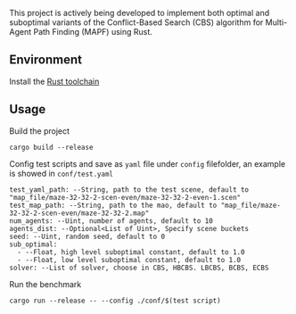 This project is actively being developed to implement both optimal and suboptimal variants of the Conflict-Based Search (CBS) algorithm for Multi-Agent Path Finding (MAPF) using Rust.

## Environment
Install the [Rust toolchain](https://www.rust-lang.org/tools/install)

## Usage
Build the project

```
cargo build --release
```

Config test scripts and save as `yaml` file under `config` filefolder, an example is showed in `conf/test.yaml`

```
test_yaml_path: --String, path to the test scene, default to "map_file/maze-32-32-2-scen-even/maze-32-32-2-even-1.scen"
test_map_path: --String, path to the mao, default to "map_file/maze-32-32-2-scen-even/maze-32-32-2.map"
num_agents: --Uint, number of agents, default to 10
agents_dist: --Optional<List of Uint>, Specify scene buckets 
seed: --Uint, random seed, default to 0
sub_optimal: 
  - --Float, high level suboptimal constant, default to 1.0
  - --Float, low level suboptimal constant, default to 1.0
solver: --List of solver, choose in CBS, HBCBS. LBCBS, BCBS, ECBS
```

Run the benchmark

```
cargo run --release -- --config ./conf/$(test script)
```